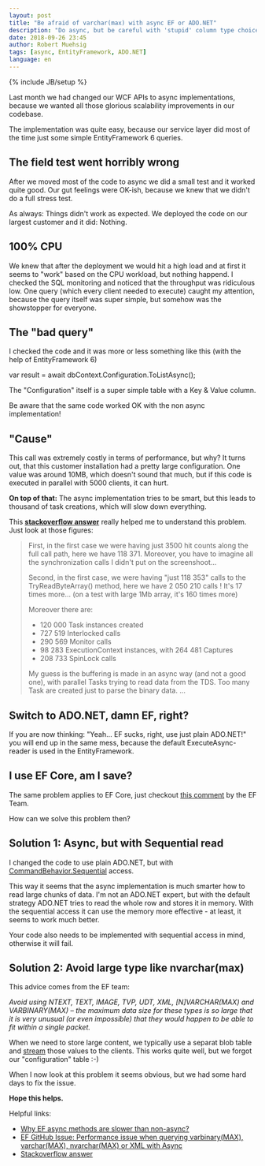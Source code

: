 ```yaml
---
layout: post
title: "Be afraid of varchar(max) with async EF or ADO.NET"
description: "Do async, but be careful with 'stupid' column type choices. See here why..."
date: 2018-09-26 23:45
author: Robert Muehsig
tags: [async, EntityFramework, ADO.NET]
language: en
---
```

{% include JB/setup %}

Last month we had changed our WCF APIs to async implementations, because we wanted all those glorious scalability improvements in our codebase.

The implementation was quite easy, because our service layer did most of the time just some simple EntityFramework 6 queries.

## The field test went horribly wrong

After we moved most of the code to async we did a small test and it worked quite good. Our gut feelings were OK-ish, because we knew that we didn't do a full stress test.

As always: Things didn't work as expected. We deployed the code on our largest customer and it did: Nothing.

## 100% CPU

We knew that after the deployment we would hit a high load and at first it seems to "work" based on the CPU workload, but nothing happend.
I checked the SQL monitoring and noticed that the throughput was ridiculous low. One query (which every client needed to execute) caught my attention, because the query itself was super simple, but somehow was the showstopper for everyone.

## The "bad query"

I checked the code and it was more or less something like this (with the help of EntityFramework 6)

   var result = await dbContext.Configuration.ToListAsync();
   
The "Configuration" itself is a super simple table with a Key & Value column. 

Be aware that the same code worked OK with the non async implementation!

## "Cause"

This call was extremely costly in terms of performance, but why? It turns out, that this customer installation had a pretty large configuration. One value was around 10MB, which doesn't sound that much, but if this code is executed in parallel with 5000 clients, it can hurt.

__On top of that:__ The async implementation tries to be smart, but this leads to thousand of task creations, which will slow down everything.

This __[stackoverflow answer](https://stackoverflow.com/a/28619983)__ really helped me to understand this problem. Just look at those figures:

> First, in the first case we were having just 3500 hit counts along the full call path, here we have 118 371. Moreover, you have to imagine all the synchronization calls I didn't put on the screenshoot...
> 
> Second, in the first case, we were having "just 118 353" calls to the TryReadByteArray() method, here we have 2 050 210 calls ! It's 17 times more... (on a test with large 1Mb array, it's 160 times more)
> 
> Moreover there are:
> 
> * 120 000 Task instances created
> * 727 519 Interlocked calls
> * 290 569 Monitor calls
> * 98 283 ExecutionContext instances, with 264 481 Captures
> * 208 733 SpinLock calls
> 
> My guess is the buffering is made in an async way (and not a good one), with parallel Tasks trying to read data from the TDS. Too many Task are created just to parse the binary data.
> ...

## Switch to ADO.NET, damn EF, right?

If you are now thinking: "Yeah... EF sucks, right, use just plain ADO.NET!" you will end up in the same mess, because the default ExecuteAsync-reader is used in the EntityFramework.

## I use EF Core, am I save?

The same problem applies to EF Core, just checkout [this comment](https://github.com/aspnet/EntityFramework6/issues/88#issuecomment-256103455) by the EF Team.

How can we solve this problem then?

## Solution 1: Async, but with Sequential read

I changed the code to use plain ADO.NET, but with [CommandBehavior.Sequential](https://docs.microsoft.com/en-us/dotnet/api/system.data.idbcommand.executereader?view=netframework-4.7.2) access.

This way it seems that the async implementation is much smarter how to read large chunks of data. I'm not an ADO.NET expert, but with the default strategy ADO.NET tries to read the whole row and stores it in memory. With the sequential access it can use the memory more effective - at least, it seems to work much better. 

Your code also needs to be implemented with sequential access in mind, otherwise it will fail.

## Solution 2: Avoid large type like nvarchar(max)

This advice comes from the EF team:

*Avoid using NTEXT, TEXT, IMAGE, TVP, UDT, XML, [N]VARCHAR(MAX) and VARBINARY(MAX) – the maximum data size for these types is so large that it is very unusual (or even impossible) that they would happen to be able to fit within a single packet.*

When we need to store large content, we typically use a separat blob table and [stream](https://docs.microsoft.com/en-us/dotnet/framework/data/adonet/sqlclient-streaming-support) those values to the clients. This works quite well, but we forgot our "configuration" table :-)

When I now look at this problem it seems obvious, but we had some hard days to fix the issue.

__Hope this helps.__

Helpful links:

* [Why EF async methods are slower than non-async?](https://entityframework.net/why-ef-async-methods-are-slow)
* [EF GitHub Issue: Performance issue when querying varbinary(MAX), varchar(MAX), nvarchar(MAX) or XML with Async](https://github.com/aspnet/EntityFramework6/issues/88)
* [Stackoverflow answer](https://stackoverflow.com/a/28619983)


